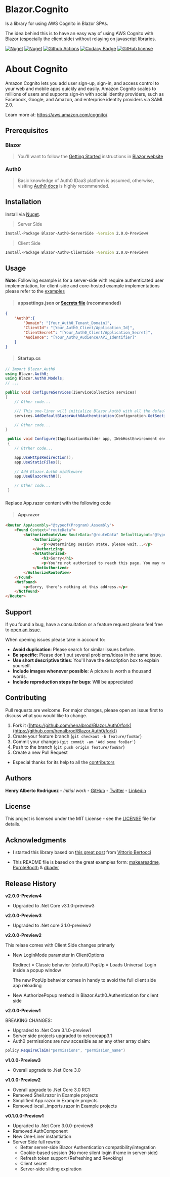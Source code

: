 # Blazor.Cognito

Is a library for using AWS Cognito in Blazor SPAs.

The idea behind this is to have an easy way of using AWS Cognito with Blazor (especially the client side) without relaying on javascript libraries.

[![Nuget](https://img.shields.io/nuget/v/Blazor-Auth0-ServerSide?color=green&label=Nuget%3A%20Blazor-Auth0-ServerSide)](https://www.nuget.org/packages/Blazor-Auth0-ServerSide)
[![Nuget](https://img.shields.io/nuget/v/Blazor-Auth0-ClientSide?color=green&label=Nuget%3A%20Blazor-Auth0-Clientside)](https://www.nuget.org/packages/Blazor-Auth0-ClientSide)
[![Github Actions](https://github.com/henalbrod/Blazor.Auth0/workflows/Github%20Actions%20CI/badge.svg)](https://github.com/henalbrod/Blazor.Auth0/actions)
[![Codacy Badge](https://api.codacy.com/project/badge/Grade/675aa31ceb9a4898be281c23423ca134)](https://www.codacy.com/manual/henalbrod/Blazor.Auth0?utm_source=github.com&amp;utm_medium=referral&amp;utm_content=henalbrod/Blazor.Auth0&amp;utm_campaign=Badge_Grade)
[![GitHub license](https://img.shields.io/github/license/henalbrod/Blazor.Auth0?color=blue)](https://github.com/henalbrod/Blazor.Auth0/blob/master/LICENSE)


# About Cognito
Amazon Cognito lets you add user sign-up, sign-in, and access control to your web and mobile apps quickly and easily. Amazon Cognito scales to millions of users and supports sign-in with social identity providers, such as Facebook, Google, and Amazon, and enterprise identity providers via SAML 2.0.

Learn more at:
https://aws.amazon.com/cognito/

## Prerequisites

### Blazor

>You'll want to follow the [Getting Started](https://docs.microsoft.com/en-us/aspnet/core/blazor/get-started?view=aspnetcore-3.0&tabs=visual-studio) instructions in [Blazor website](https://blazor.net)

### Auth0

> Basic knowledge of Auth0 IDaaS platform is assumed, otherwise, visiting [Auth0 docs](https://auth0.com/docs) is highly recommended.

## Installation

Install via [Nuget](https://www.nuget.org/).

>Server Side
```bash
Install-Package Blazor-Auth0-ServerSide -Version 2.0.0-Preview4
````

>Client Side
```bash
Install-Package Blazor-Auth0-ClientSide -Version 2.0.0-Preview4
````

## Usage

 **Note**: Following example is for a server-side with require authenticated user implementation, for client-side and core-hosted example implementations please refer to the [examples](https://github.com/henalbrod/Blazor.Auth0/tree/master/examples)

> #### appsettings.json or [Secrets file](https://docs.microsoft.com/en-us/aspnet/core/security/app-secrets?view=aspnetcore-3.0&tabs=windows#secret-manager) (recommended)

```Json
{
	"Auth0":{
		"Domain": "[Your_Auth0_Tenant_Domain]",
		"ClientId": "[Your_Auth0_Client/Application_Id]",
		"ClientSecret": "[Your_Auth0_Client/Application_Secret]",
		"Audience": "[Your_Auth0_Audience/API_Identifier]"
	}
}
```
> #### Startup.cs

```C#
// Import Blazor.Auth0
using Blazor.Auth0;
using Blazor.Auth0.Models;
// ...

public void ConfigureServices(IServiceCollection services)
{
	// Other code...

	/// This one-liner will initialize Blazor.Auth0 with all the defaults
	services.AddDefaultBlazorAuth0Authentication(Configuration.GetSection("Auth0").Get<ClientOptions>());	

	// Other code...
}

 public void Configure(IApplicationBuilder app, IWebHostEnvironment env)
 {
    // Otrher code...

	app.UseHttpsRedirection();
	app.UseStaticFiles();
     
	// Add Blazor.Auth0 middleware     
	app.UseBlazorAuth0();

	// Other code...
 }
```

###
Replace App.razor content with the following code
> #### App.razor

```HTML
<Router AppAssembly="@typeof(Program).Assembly">
    <Found Context="routeData">
        <AuthorizeRouteView RouteData="@routeData" DefaultLayout="@typeof(MainLayout)">
            <Authorizing>
                <p>>Determining session state, please wait...</p>
            </Authorizing>
            <NotAuthorized>
                <h1>Sorry</h1>
                <p>You're not authorized to reach this page. You may need to log in as a different user.</p>
            </NotAuthorized>
        </AuthorizeRouteView>
    </Found>
    <NotFound>        
        <p>Sorry, there's nothing at this address.</p>        
    </NotFound>
</Router>
```
## Support
If you found a bug, have a consultation or a feature request please feel free to [open an issue](https://github.com/henalbrod/Blazor.Auth0/issues).

When opening issues please take in account to:

* **Avoid duplication**: Please search for similar issues before.
* **Be specific**: Please don't put several problems/ideas in the same issue.
* **Use short descriptive titles**: You'll have the description box to explain yourself.
* **Include images whenever possible**: A picture is worth a thousand words.
* **Include reproduction steps for bugs**:  Will be appreciated

## Contributing
Pull requests are welcome. For major changes, please open an issue first to discuss what you would like to change.

1.  Fork it ([https://github.com/henalbrod/Blazor.Auth0/fork](https://github.com/henalbrod/Blazor.Auth0/fork))
2.  Create your feature branch (`git checkout -b feature/fooBar`)
3.  Commit your changes (`git commit -am 'Add some fooBar'`)
4.  Push to the branch (`git push origin feature/fooBar`)
5.  Create a new Pull Request

* Especial thanks for its help to all the [contributors](https://github.com/henalbrod/Blazor.Auth0/graphs/contributors)

## Authors
**Henry Alberto Rodriguez** - _Initial work_ - [GitHub](https://github.com/henalbrod) -  [Twitter](https://twitter.com/henalbrod)  - [Linkedin](https://www.linkedin.com/in/henalbrod/)

## License

This project is licensed under the MIT License - see the [LICENSE](https://github.com/henalbrod/Blazor.Auth0/blob/master/LICENSE) file for details.

## Acknowledgments

* I started this library based on [this great post](https://auth0.com/blog/oauth2-implicit-grant-and-spa/) from [Vittorio Bertocci](https://twitter.com/vibronet)

* This README file is based on the great examples form: [makeareadme](https://www.makeareadme.com/), [PurpleBooth](https://gist.github.com/PurpleBooth/109311bb0361f32d87a2) & [dbader](https://github.com/dbader/readme-template/blob/master/README.md)

## Release History

**v2.0.0-Preview4**

* Upgraded to .Net Core v3.1.0-preview3

**v2.0.0-Preview3**

* Upgraded to .Net core 3.1.0-preview2


**v2.0.0-Preview2**

This relase comes with Client Side changes primarly

* New LoginMode parameter in ClientOptions 

  Redirect = Classic behavior (default)
  PopUp = Loads Universal Login inside a popup window
  
  The new PopUp behavior comes in handy to avoid the full client side app reloading

* New AuthorizePopup method in Blazor.Auth0.Authentication for client side

**v2.0.0-Preview1**

BREAKING CHANGES:

* Upgraded to .Net Core 3.1.0-preview1
* Server side projects upgraded to netcoreapp3.1
* Auth0 permissions are now accesible as an any other array claim:
```C#
policy.RequireClaim("permissions", "permission_name")
```

**v1.0.0-Preview3**
* Overall upgrade to .Net Core 3.0

**v1.0.0-Preview2**
* Overall upgrade to .Net Core 3.0 RC1
* Removed Shell.razor in Example projects
* Simplified App.razor in Example projects
* Removed local _imports.razor in Example projects

**v0.1.0.0-Preview1**
* Upgraded to .Net Core 3.0.0-preview8
* Removed AuthComponent
* New One-Liner instantiation
* Server Side full rewrite
	* Better server-side Blazor Authentication compatibility/integration
	* Cookie-based session (No more silent login iframe in server-side)
	* Refresh token support (Refreshing and Revoking)
	* Client secret
	* Server-side sliding expiration
